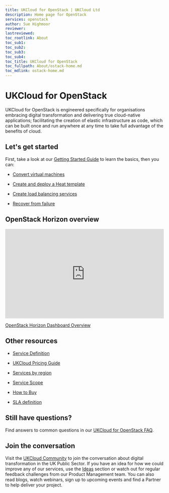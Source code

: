 ```yaml
---
title: UKCloud for OpenStack | UKCloud Ltd
description: Home page for OpenStack
services: openstack
author: Sue Highmoor
reviewer:
lastreviewed: 
toc_rootlink: About
toc_sub1: 
toc_sub2:
toc_sub3:
toc_sub4:
toc_title: UKCloud for OpenStack
toc_fullpath: About/ostack-home.md
toc_mdlink: ostack-home.md
---
```


# UKCloud for OpenStack

UKCloud for OpenStack is engineered specifically for organisations embracing digital transformation and delivering true cloud-native applications; facilitating the creation of elastic infrastructure as code, which can be built once and run anywhere at any time to take full advantage of the benefits of cloud.

## Let's get started

First, take a look at our [Getting Started Guide](ostack-gs.md) to learn the basics, then you can:

<div class="row">
  <div class="col-md-3"><ul><li><p><a href="ostack-how-convert-vms.md">Convert virtual machines</a></p></li></ul></div>
  <div class="col-md-3"><ul><li><p><a href="ostack-how-create-heat-template.md">Create and deploy a Heat template</a></p></li></ul></div>
  <div class="col-md-3"><ul><li><p><a href="ostack-how-create-load-balancer.md">Create load balancing services</a></p></li></ul></div>
  <div class="col-md-3"><ul><li><p><a href="ostack-how-recover-instance.md">Recover from failure</a></p></li></ul></div>
</div>

## OpenStack Horizon overview

<div class="row">
  <div class="col-md-6">
    <div style="padding:56.25% 0 0 0;position:relative;">
      <iframe src="https://player.vimeo.com/video/305934797?color=ffffff&title=0&byline=0&portrait=0" style="position:absolute;top:0;left:0;width:100%;height:100%;" frameborder="0" allow="autoplay; fullscreen" allowfullscreen>
      </iframe>
    </div>
    <p><a href="https://vimeo.com/305934797">OpenStack Horizon Dashboard Overview</a></p>
  </div>
  <div class="col-md-6"></div>
</div>
<script src="https://player.vimeo.com/api/player.js"></script>

## Other resources

<div class="row">
  <div class="col-md-4"><ul><li><p><a href="ostack-sd.md">Service Definition</a></p></li></ul></div>
  <div class="col-md-4"><ul><li><p><a href="https://ukcloud.com/wp-content/uploads/2019/06/ukcloud-pricing-guide-11.0.pdf">UKCloud Pricing Guide</a></p></li></ul></div>
  <div class="col-md-4"><ul><li><p><a href="../other/other-ref-services-by-region.md">Services by region</a></p></li></ul></div>
</div>

<div class="row">
  <div class="col-md-4"><ul><li><p><a href="ostack-sco.md">Service Scope</a></p></li></ul></div>
  <div class="col-md-4"><ul><li><p><a href="https://ukcloud.com/how-to-buy/">How to Buy</a></p></li></ul></div>
  <div class="col-md-4"><ul><li><p><a href="../other/other-ref-sla-definition.md">SLA definition</a></p></li></ul></div>
</div>

## Still have questions?

Find answers to common questions in our [UKCloud for OpenStack FAQ](ostack-faq.md).

## Join the conversation

Visit the <a href="https://community.ukcloud.com">UKCloud Community</a> to join the conversation about digital transformation in the UK Public Sector. If you have an idea for how we could improve any of our services, use the <a href="https://community.ukcloud.com/ideas">Ideas</a> section or watch out for regular feedback challenges from our Product Management team. You can also read blogs, watch webinars, sign up to upcoming events and find a Partner to help deliver your project.
